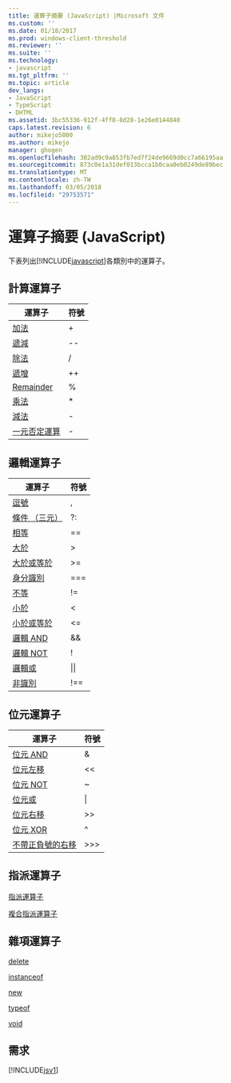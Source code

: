 ```yaml
---
title: 運算子摘要 (JavaScript) |Microsoft 文件
ms.custom: ''
ms.date: 01/18/2017
ms.prod: windows-client-threshold
ms.reviewer: ''
ms.suite: ''
ms.technology:
- javascript
ms.tgt_pltfrm: ''
ms.topic: article
dev_langs:
- JavaScript
- TypeScript
- DHTML
ms.assetid: 3bc55336-912f-4ff8-8d28-1e26e0144840
caps.latest.revision: 6
author: mikejo5000
ms.author: mikejo
manager: ghogen
ms.openlocfilehash: 302ad9c9a853fb7ed7f24de9669d0cc7a66195aa
ms.sourcegitcommit: 873c0e1a31def013bcca1b0caa0eb0249de89bec
ms.translationtype: MT
ms.contentlocale: zh-TW
ms.lasthandoff: 03/05/2018
ms.locfileid: "29753571"
---
```

# <a name="operator-summary-javascript"></a>運算子摘要 (JavaScript)
下表列出[!INCLUDE[javascript](../../javascript/includes/javascript-md.md)]各類別中的運算子。  
  
## <a name="computational-operators"></a>計算運算子  
  
|運算子|符號|  
|--------------|------------|  
|[加法](../../javascript/reference/addition-operator-decrement-javascript.md)|+|  
|[遞減](../../javascript/reference/increment-and-decrement-operators-javascript.md)|--|  
|[除法](../../javascript/reference/division-operator-decrement-javascript.md)|/|  
|[遞增](../../javascript/reference/increment-and-decrement-operators-javascript.md)|++|  
|[Remainder](../../javascript/reference/modulus-operator-decrementjavascript.md)|%|  
|[乘法](../../javascript/reference/multiplication-operator-decrement-javascript.md)|*|  
|[減法](../../javascript/reference/subtraction-operator-decrement-javascript.md)|-|  
|[一元否定運算](../../javascript/reference/subtraction-operator-decrement-javascript.md)|-|  
  
## <a name="logical-operators"></a>邏輯運算子  
  
|運算子|符號|  
|--------------|------------|  
|[逗號](../../javascript/reference/comma-operator-decrement-javascript.md)|,|  
|[條件 （三元）](../../javascript/reference/conditional-ternary-operator-decrement-javascript.md)|?:|  
|[相等](../../javascript/reference/comparison-operators-javascript.md)|==|  
|[大於](../../javascript/reference/comparison-operators-javascript.md)|>|  
|[大於或等於](../../javascript/reference/comparison-operators-javascript.md)|>=|  
|[身分識別](../../javascript/reference/comparison-operators-javascript.md)|===|  
|[不等](../../javascript/reference/comparison-operators-javascript.md)|!=|  
|[小於](../../javascript/reference/comparison-operators-javascript.md)|<|  
|[小於或等於](../../javascript/reference/comparison-operators-javascript.md)|<=|  
|[邏輯 AND](../../javascript/reference/logical-and-operator-decrement-javascript.md)|&&|  
|[邏輯 NOT](../../javascript/reference/logical-not-operator-decrement-exclpt-javascript.md)|!|  
|[邏輯或](../../javascript/reference/logical-or-operator-decrement-javascript.md)|&#124;&#124;|  
|[非識別](../../javascript/reference/comparison-operators-javascript.md)|!==|  
  
## <a name="bitwise-operators"></a>位元運算子  
  
|運算子|符號|  
|--------------|------------|  
|[位元 AND](../../javascript/reference/bitwise-and-operator-decrement-javascript.md)|&|  
|[位元左移](../../javascript/reference/bitwise-left-shift-operator-decrement-javascript.md)|<\<|  
|[位元 NOT](../../javascript/reference/bitwise-not-operator-decrement-tilde-javascript.md)|~|  
|[位元或](../../javascript/reference/bitwise-or-operator-decrement-javascript.md)|&#124;|  
|[位元右移](../../javascript/reference/bitwise-right-shift-operator-decrement-javascript.md)|>>|  
|[位元 XOR](../../javascript/reference/bitwise-xor-operator-decrement-hat-javascript.md)|^|  
|[不帶正負號的右移](../../javascript/reference/unsigned-right-shift-operator-decrement-javascript.md)|>>>|  
  
## <a name="assignment-operators"></a>指派運算子  
 [指派運算子](../../javascript/reference/assignment-operator-decrement-equal-javascript.md)  
  
 [複合指派運算子](../../javascript/reference/compound-assignment-operators-javascript.md)  
  
## <a name="miscellaneous-operators"></a>雜項運算子  
 [delete](../../javascript/reference/delete-operator-decrementjavascript.md)  
  
 [instanceof](../../javascript/reference/instanceof-operator-decrementjavascript.md)  
  
 [new](../../javascript/reference/new-operator-decrementjavascript.md)  
  
 [typeof](../../javascript/reference/typeof-operator-decrementjavascript.md)  
  
 [void](../../javascript/reference/void-operator-decrementjavascript.md)  
  
## <a name="requirements"></a>需求  
 [!INCLUDE[jsv1](../../javascript/misc/includes/jsv1-md.md)]